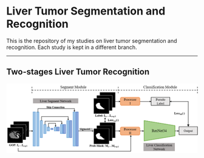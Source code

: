 # Liver Tumor Segmentation and Recognition

This is the repository of my studies on liver tumor segmentation and recognition. Each study is kept in a different branch.

----

## Two-stages Liver Tumor Recognition
![2stage](https://github.com/Zch0414/Liver-Tumor-Segmentation-and-Recognition/blob/2stage/img/2stage_pipeline.png)





